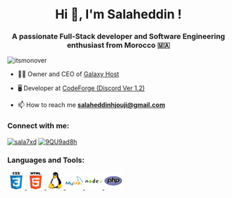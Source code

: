 <h1 align="center">Hi 👋, I'm Salaheddin !</h1>
<h3 align="center">A passionate Full-Stack developer and Software Engineering enthusiast from Morocco 🇲🇦</h3>

<p align="left"> <img src="https://komarev.com/ghpvc/?username=itsmonover&label=Profile%20views&color=0e75b6&style=flat" alt="itsmonover" /> </p>

- 👨‍💻 Owner and CEO of [Galaxy Host](https://galaxyhost.site/)

- 🖥️ Developer at [CodeForge (Discord Ver 1.2)](https://discord.gg/9QU9ad8h)

- 📫 How to reach me **salaheddinhjouji@gmail.com**

<h3 align="left">Connect with me:</h3>
<p align="left">
<a href="https://instagram.com/sala7xd" target="blank"><img align="center" src="https://raw.githubusercontent.com/rahuldkjain/github-profile-readme-generator/master/src/images/icons/Social/instagram.svg" alt="sala7xd" height="30" width="40" /></a>
<a href="https://discord.gg/9QU9ad8h" target="blank"><img align="center" src="https://raw.githubusercontent.com/rahuldkjain/github-profile-readme-generator/master/src/images/icons/Social/discord.svg" alt="9QU9ad8h" height="30" width="40" /></a>
</p>

<h3 align="left">Languages and Tools:</h3>
<p align="left"> <a href="https://www.w3schools.com/css/" target="_blank" rel="noreferrer"> <img src="https://raw.githubusercontent.com/devicons/devicon/master/icons/css3/css3-original-wordmark.svg" alt="css3" width="40" height="40"/> </a> <a href="https://www.w3.org/html/" target="_blank" rel="noreferrer"> <img src="https://raw.githubusercontent.com/devicons/devicon/master/icons/html5/html5-original-wordmark.svg" alt="html5" width="40" height="40"/> </a> <a href="https://www.linux.org/" target="_blank" rel="noreferrer"> <img src="https://raw.githubusercontent.com/devicons/devicon/master/icons/linux/linux-original.svg" alt="linux" width="40" height="40"/> </a> <a href="https://www.mysql.com/" target="_blank" rel="noreferrer"> <img src="https://raw.githubusercontent.com/devicons/devicon/master/icons/mysql/mysql-original-wordmark.svg" alt="mysql" width="40" height="40"/> </a> <a href="https://nodejs.org" target="_blank" rel="noreferrer"> <img src="https://raw.githubusercontent.com/devicons/devicon/master/icons/nodejs/nodejs-original-wordmark.svg" alt="nodejs" width="40" height="40"/> </a> <a href="https://www.php.net" target="_blank" rel="noreferrer"> <img src="https://raw.githubusercontent.com/devicons/devicon/master/icons/php/php-original.svg" alt="php" width="40" height="40"/> </a> </p>
